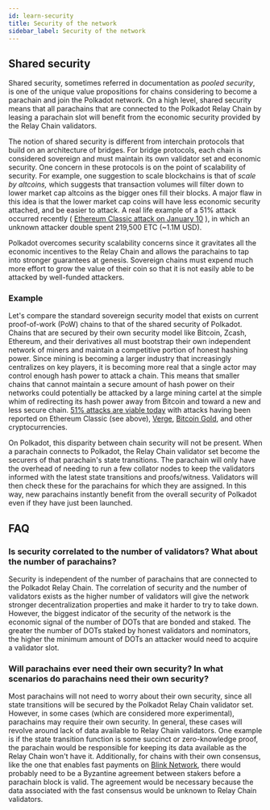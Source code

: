 ```yaml
---
id: learn-security
title: Security of the network
sidebar_label: Security of the network
---
```


## Shared security

Shared security, sometimes referred in documentation as _pooled security_, is one of the unique
value propositions for chains considering to become a parachain and join the Polkadot network. On a
high level, shared security means that all parachains that are connected to the Polkadot Relay Chain
by leasing a parachain slot will benefit from the economic security provided by the Relay Chain
validators.

The notion of shared security is different from interchain protocols that build on an architecture
of bridges. For bridge protocols, each chain is considered sovereign and must maintain its own
validator set and economic security. One concern in these protocols is on the point of scalability
of security. For example, one suggestion to scale blockchains is that of _scale by altcoins,_ which
suggests that transaction volumes will filter down to lower market cap altcoins as the bigger ones
fill their blocks. A major flaw in this idea is that the lower market cap coins will have less
economic security attached, and be easier to attack. A real life example of a 51% attack occurred
recently (
[Ethereum Classic attack on January 10](https://cointelegraph.com/news/ethereum-classic-51-attack-the-reality-of-proof-of-work)
), in which an unknown attacker double spent 219,500 ETC (~1.1M USD).

Polkadot overcomes security scalability concerns since it gravitates all the economic incentives to
the Relay Chain and allows the parachains to tap into stronger guarantees at genesis. Sovereign
chains must expend much more effort to grow the value of their coin so that it is not easily able to
be attacked by well-funded attackers.

### Example

Let's compare the standard sovereign security model that exists on current proof-of-work (PoW)
chains to that of the shared security of Polkadot. Chains that are secured by their own security
model like Bitcoin, Zcash, Ethereum, and their derivatives all must bootstrap their own independent
network of miners and maintain a competitive portion of honest hashing power. Since mining is
becoming a larger industry that increasingly centralizes on key players, it is becoming more real
that a single actor may control enough hash power to attack a chain. This means that smaller chains
that cannot maintain a secure amount of hash power on their networks could potentially be attacked
by a large mining cartel at the simple whim of redirecting its hash power away from Bitcoin and
toward a new and less secure chain. [51% attacks are viable today](https://www.crypto51.app) with
attacks having been reported on Ethereum Classic (see above),
[Verge](https://coincentral.com/verge-suffers-51-attack-hard-forks-in-response/),
[Bitcoin Gold](https://bitcoingold.org/responding-to-attacks/), and other cryptocurrencies.

On Polkadot, this disparity between chain security will not be present. When a parachain connects to
Polkadot, the Relay Chain validator set become the securers of that parachain's state transitions.
The parachain will only have the overhead of needing to run a few collator nodes to keep the
validators informed with the latest state transitions and proofs/witness. Validators will then check
these for the parachains for which they are assigned. In this way, new parachains instantly benefit
from the overall security of Polkadot even if they have just been launched.

## FAQ

### Is security correlated to the number of validators? What about the number of parachains?

Security is independent of the number of parachains that are connected to the Polkadot Relay Chain.
The correlation of security and the number of validators exists as the higher number of validators
will give the network stronger decentralization properties and make it harder to try to take down.
However, the biggest indicator of the security of the network is the economic signal of the number
of DOTs that are bonded and staked. The greater the number of DOTs staked by honest validators and
nominators, the higher the minimum amount of DOTs an attacker would need to acquire a validator
slot.

### Will parachains ever need their own security? In what scenarios do parachains need their own security?

Most parachains will not need to worry about their own security, since all state transitions will be
secured by the Polkadot Relay Chain validator set. However, in some cases (which are considered more
experimental), parachains may require their own security. In general, these cases will revolve
around lack of data available to Relay Chain validators. One example is if the state transition
function is some succinct or zero-knowledge proof, the parachain would be responsible for keeping
its data available as the Relay Chain won't have it. Additionally, for chains with their own
consensus, like the one that enables fast payments on
[Blink Network](https://www.youtube.com/watch?v=sf5GMDlG7Uk), there would probably need to be a
Byzantine agreement between stakers before a parachain block is valid. The agreement would be
necessary because the data associated with the fast consensus would be unknown to Relay Chain
validators.
